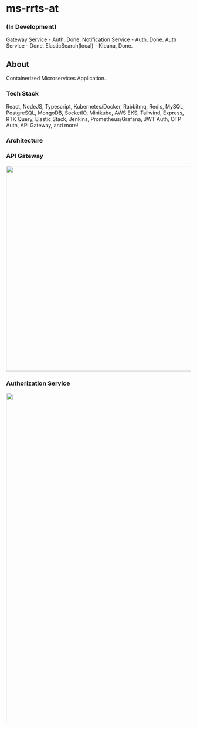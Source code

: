 ﻿# ms-rrts-at  
### (In Development)  
Gateway Service - Auth, Done.
Notification Service - Auth, Done.
Auth Service - Done.
ElasticSearch(local) - Kibana, Done.

## About  
Containerized Microservices Application.  

### Tech Stack  
React, NodeJS, Typescript, Kubernetes/Docker, Rabbitmq, Redis, MySQL, PostgreSQL, MongoDB, SocketIO, Minikube, AWS EKS, Tailwind, Express, RTK Query, Elastic Stack, Jenkins, Prometheus/Grafana, JWT Auth, OTP Auth, API Gateway, and more!  

### Architecture  

### API Gateway  
<img src="https://github.com/yuangao0317/ms-rrts-at/assets/12887619/a9a5289b-d7a1-49ea-8e82-94f2505af70e" width="560"/>  

### Authorization Service  
<img src="https://github.com/yuangao0317/ms-rrts-at/assets/12887619/05cc7f33-0600-4fbb-83cb-00fd26d34b1e" width="900"/>  
